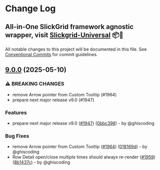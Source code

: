 # Change Log
## All-in-One SlickGrid framework agnostic wrapper, visit [Slickgrid-Universal](https://github.com/ghiscoding/slickgrid-universal) 📦🚀

All notable changes to this project will be documented in this file.
See [Conventional Commits](https://conventionalcommits.org) for commit guidelines.

## [9.0.0](https://github.com/ghiscoding/slickgrid-react/compare/v5.14.0...v9.0.0) (2025-05-10)

### ⚠ BREAKING CHANGES

* remove Arrow pointer from Custom Tooltip (#1964)
* prepare next major release v9.0 (#1947)

### Features

* prepare next major release v9.0 ([#1947](https://github.com/ghiscoding/slickgrid-react/issues/1947)) ([0bbc398](https://github.com/ghiscoding/slickgrid-react/commit/0bbc39803c6956f74f6a6b46dc39eb3a97ec84a5)) - by @ghiscoding

### Bug Fixes

* remove Arrow pointer from Custom Tooltip ([#1964](https://github.com/ghiscoding/slickgrid-react/issues/1964)) ([018169d](https://github.com/ghiscoding/slickgrid-react/commit/018169df816441d0a8d780299ecabbc81163caba)) - by @ghiscoding
* Row Detail open/close multiple times should always re-render ([#1959](https://github.com/ghiscoding/slickgrid-react/issues/1959)) ([8b1437c](https://github.com/ghiscoding/slickgrid-react/commit/8b1437cab5c1a445406414157adacef78854862c)) - by @ghiscoding
